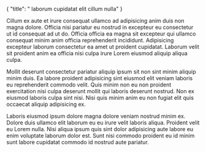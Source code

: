 {
  "title": " laborum cupidatat elit cillum nulla"
}

Cillum ex aute et irure consequat ullamco ad adipisicing anim duis non magna dolore. Officia nisi pariatur eu nostrud in excepteur eu consectetur ut id consequat ad ut do. Officia officia ea magna sit excepteur qui ullamco consequat minim anim officia reprehenderit incididunt. Adipisicing excepteur laborum consectetur ea amet ut proident cupidatat. Laborum velit sit proident anim ea officia nisi culpa irure Lorem eiusmod aliquip aliqua culpa.

Mollit deserunt consectetur pariatur aliquip ipsum sit non sint minim aliquip minim duis. Ea labore proident adipisicing sint eiusmod elit veniam laboris eu reprehenderit commodo velit. Quis minim non eu non proident exercitation nisi culpa deserunt mollit qui laboris deserunt nostrud. Non ex eiusmod laboris culpa sint nisi. Nisi quis minim anim eu non fugiat elit quis occaecat aliquip adipisicing ex.

Laboris eiusmod ipsum dolore magna dolore veniam nostrud minim ex. Dolore duis ullamco elit laborum eu eu irure velit laboris aliqua. Proident velit eu Lorem nulla. Nisi aliqua ipsum quis sint dolor adipisicing aute labore eu enim voluptate laborum dolor est. Sunt nisi commodo proident eu id minim sunt labore cupidatat commodo id nostrud aute pariatur.
